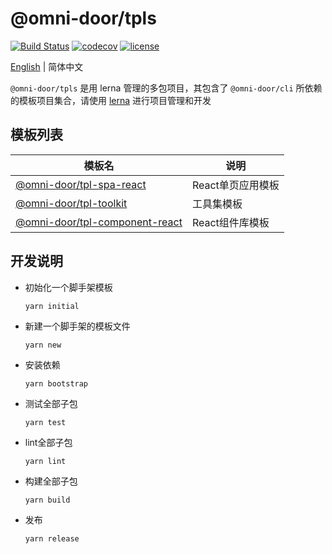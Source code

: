 # @omni-door/tpls

[![Build Status](https://travis-ci.com/omni-door/tpls.svg?branch=master)](https://travis-ci.com/omni-door/tpls)
[![codecov](https://codecov.io/gh/omni-door/tpls/branch/master/graph/badge.svg)](https://codecov.io/gh/omni-door/tpls)
[![license](http://img.shields.io/npm/l/%40omni-door%2Fcli.svg)](https://github.com/omni-door/tpls/blob/master/LICENSE)

[English](./README.md) | 简体中文

`@omni-door/tpls` 是用 lerna 管理的多包项目，其包含了 `@omni-door/cli` 所依赖的模板项目集合，请使用 [lerna](https://lerna.js.org/) 进行项目管理和开发

## 模板列表
| 模板名 | 说明 |
| --- | --- |
| [@omni-door/tpl-spa-react](https://github.com/omni-door/tpls/tree/master/packages/tpl-spa-react#readme) | React单页应用模板 |
| [@omni-door/tpl-toolkit](https://github.com/omni-door/tpls/tree/master/packages/tpl-toolkit#readme) | 工具集模板 |
| [@omni-door/tpl-component-react](https://github.com/omni-door/tpls/tree/master/packages/tpl-component-react#readme) | React组件库模板 |

## 开发说明
- 初始化一个脚手架模板
  ```shell
  yarn initial
  ```

- 新建一个脚手架的模板文件
  ```shell
  yarn new
  ```

- 安装依赖
  ```shell
  yarn bootstrap
  ```

- 测试全部子包
  ```shell
  yarn test
  ```

- lint全部子包
  ```shell
  yarn lint
  ```

- 构建全部子包
  ```shell
  yarn build
  ```

- 发布
  ```shell
  yarn release
  ```